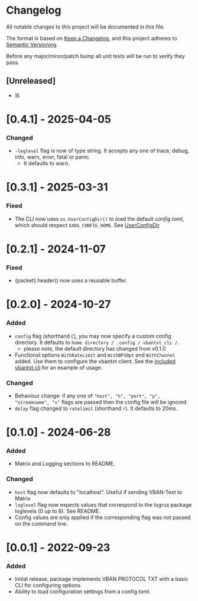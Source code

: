 # Changelog

All notable changes to this project will be documented in this file.

The format is based on [Keep a Changelog](https://keepachangelog.com/en/1.0.0/),
and this project adheres to [Semantic Versioning](https://semver.org/spec/v2.0.0.html).

Before any major/minor/patch bump all unit tests will be run to verify they pass.

## [Unreleased]

-   [x]

# [0.4.1] - 2025-04-05

### Changed

-   `-loglevel` flag is now of type string. It accepts any one of trace, debug, info, warn, error, fatal or panic.
    -   It defaults to warn.

# [0.3.1] - 2025-03-31

### Fixed

-   The CLI now uses `os.UserConfigDir()` to load the default *config.toml*, which should respect `$XDG_CONFIG_HOME`. See [UserConfigDir](https://pkg.go.dev/os#UserConfigDir)

# [0.2.1] - 2024-11-07

### Fixed

-   {packet}.header() now uses a reusable buffer.

# [0.2.0] - 2024-10-27

### Added

-   `config` flag (shorthand `C`), you may now specify a custom config directory. It defaults to `home directory / .config / vbantxt_cli /`.
    -   please note, the default directory has changed from v0.1.0
-   Functional options `WithRateLimit` and `WithBPSOpt` and `WithChannel` added. Use them to configure the vbantxt client. See the [included vbantxt cli][vbantxt-cli] for an example of usage.

### Changed

-   Behaviour change: if any one of `"host", "h", "port", "p", "streamname", "s"` flags are passed then the config file will be ignored.
-   `delay` flag changed to `ratelimit` (shorthand `r`). It defaults to 20ms.

# [0.1.0] - 2024-06-28

### Added

-   Matrix and Logging sections to README.

### Changed

-   `host` flag now defaults to "localhost". Useful if sending VBAN-Text to Matrix
-   `loglevel` flag now expects values that correspond to the logrus package loglevels (0 up to 6). See README.
-   Config values are only applied if the corresponding flag was not passed on the command line.

# [0.0.1] - 2022-09-23

### Added

-   Initial release, package implements VBAN PROTOCOL TXT with a basic CLI for configuring options.
-   Ability to load configuration settings from a config.toml.

[vbantxt-cli]: https://github.com/onyx-and-iris/vbantxt/blob/main/cmd/vbantxt/main.go
